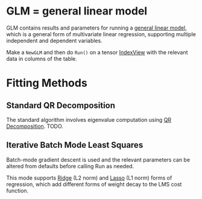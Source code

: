 # GLM = general linear model

GLM contains results and parameters for running a [general linear model](https://en.wikipedia.org/wiki/General_linear_model), which is a general form of multivariate linear regression, supporting multiple independent and dependent variables.

Make a `NewGLM` and then do `Run()` on a tensor [IndexView](../table/IndexView) with the relevant data in columns of the table.

# Fitting Methods

## Standard QR Decomposition

The standard algorithm involves eigenvalue computation using [QR Decomposition](https://en.wikipedia.org/wiki/QR_decomposition).  TODO.

## Iterative Batch Mode Least Squares

Batch-mode gradient descent is used and the relevant parameters can be altered from defaults before calling Run as needed.

This mode supports [Ridge](https://en.wikipedia.org/wiki/Ridge_regression) (L2 norm) and [Lasso](https://en.wikipedia.org/wiki/Lasso_(statistics)) (L1 norm) forms of regression, which add different forms of weight decay to the LMS cost function.

